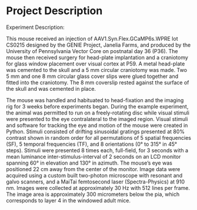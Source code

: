 # Project Description

Experiment Description:

This mouse received an injection of AAV1.Syn.Flex.GCaMP6s.WPRE lot CS0215 designed by the GENIE Project, Janelia Farms, and produced by the University of Pennsylvania Vector Core on postnatal day 36 (P36). The mouse then received surgery for head-plate implantation and a craniotomy for glass window placement over visual cortex at P59. A metal head-plate was cemented to the skull and a 5 mm circular craniotomy was made. Two 5 mm and one 8 mm circular glass cover slips were glued together and fitted into the craniotomy. The 8 mm coverslip rested against the surface of the skull and was cemented in place.

The mouse was handled and habituated to head-fixation and the imaging rig for 3 weeks before experiments began. During the example experiment, the animal was permitted to run on a freely-rotating disc while visual stimuli were presented to the eye contralateral to the imaged region. Visual stimuli and software for tracking the eye and motion of the mouse were created in Python. Stimuli consisted of drifting sinusoidal gratings presented at 80% contrast shown in random order for all permutations of 5 spatial frequencies (SF), 5 temporal frequencies (TF), and 8 orientations (0° to 315° in 45° steps). Stimuli were presented 8 times each, full-field, for 3 seconds with a mean luminance inter-stimulus-interval of 2 seconds on an LCD monitor spanning 60° in elevation and 130° in azimuth. The mouse’s eye was positioned 22 cm away from the center of the monitor. Image data were acquired using a custom built two-photon microscope with resonant and galvo scanners, and a MaiTai femtosecond laser (Spectra-Physics) at 910 nm. Images were collected at approximately 30 Hz with 512 lines per frame. The image area is approximately 300 micrometers below the pia, which corresponds to layer 4 in the windowed adult mice.
